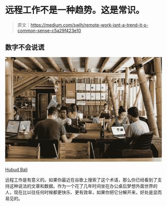 # 远程工作不是一种趋势。这是常识。

> 原文：<https://medium.com/swlh/remote-work-isnt-a-trend-it-s-common-sense-c5a29f423e10>

## 数字不会说谎

![](img/3a3f5f0b816936c39625e6e50e79dbd0.png)

[Hubud Bali](https://hubud.org/coworking-space-bali/)

远程工作是有意义的。如果你最近在谷歌上搜索了这个术语，那么你已经看到了支持这种说法的文章和数据。作为一个花了几年时间坐在办公桌后梦想外面世界的人，现在比以往任何时候都更快乐、更有效率，如果你把它分解开来，好处是显而易见的。